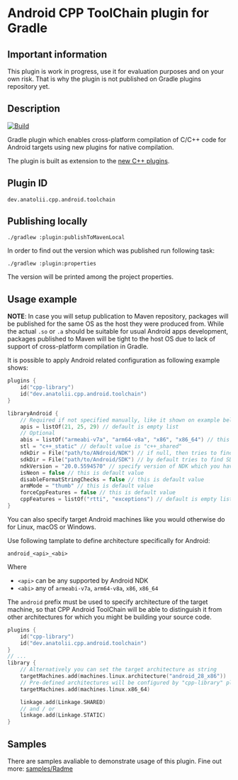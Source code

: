 # Android CPP ToolChain plugin for Gradle 

## Important information

This plugin is work in progress, use it for evaluation purposes and on your own risk.
That is why the plugin is not published on Gradle plugins repository yet.

## Description

[![Build](https://github.com/Anatolii/gradle-cpp-cross-platform/workflows/Gradle%20build/badge.svg)](https://github.com/Anatolii/gradle-cpp-cross-platform/actions)

Gradle plugin which enables cross-platform compilation of C/C++ code for Android targets using new plugins for native compilation.

The plugin is built as extension to the [new C++ plugins](https://blog.gradle.org/update-on-the-new-cpp-plugins).

## Plugin ID

```text
dev.anatolii.cpp.android.toolchain
```

## Publishing locally

```shell script
./gradlew :plugin:publishToMavenLocal
```

In order to find out the version which was published run following task:

```shell script
./gradlew :plugin:properties
```

The version will be printed among the project properties.

## Usage example

**NOTE**: In case you will setup publication to Maven repository, packages will be published for the same OS as the host they were produced from.
While the actual `.so` or `.a` should be suitable for usual Android apps development, packages published to Maven will be tight to the host OS due to lack of support of cross-platform compilation in Gradle.

It is possible to apply Android related configuration as following example shows:

```kotlin
plugins {
    id("cpp-library")
    id("dev.anatolii.cpp.android.toolchain")
}

libraryAndroid {
    // Required if not specified manually, like it shown on example bellow
    apis = listOf(21, 25, 29) // default is empty list
    // Optional
    abis = listOf("armeabi-v7a", "arm64-v8a", "x86", "x86_64") // this is default value
    stl = "c++_static" // default value is "c++_shared"
    ndkDir = File("path/to/ANdroid/NDK") // if null, then tries to find NDK in as part of SDK, or in local.properties file set as ndk.dir, or as environment variable ANDROID_NDK_HOME
    sdkDir = File("path/to/Android/SDK") // by default tries to find SDK in local.properties file set as sdk.dir, or as environment variable ANDROID_HOME
    ndkVersion = "20.0.5594570" // specify version of NDK which you have in AndroidSDK/ndk/ folder
    isNeon = false // this is default value
    disableFormatStringChecks = false // this is default value
    armMode = "thumb" // this is default value
    forceCppFeatures = false // this is default value
    cppFeatures = listOf("rtti", "exceptions") // default is empty list
}
```

You can also specify target Android machines like you would otherwise do for Linux, macOS or Windows.

Use following tamplate to define architecture specifically for Android:

```text
android_<api>_<abi>
```

Where 
- `<api>` can be any supported by Android NDK 
- `<abi>` any of `armeabi-v7a`, `arm64-v8a`, `x86`, `x86_64`

The `android` prefix must be used to specify architecture of the target machine, so that CPP Android ToolChain will be able to distinguish it from other architectures for which you might be building your source code.

```kotlin
plugins {
    id("cpp-library")
    id("dev.anatolii.cpp.android.toolchain")
}
// ...
library {
    // Alternatively you can set the target architecture as string
    targetMachines.add(machines.linux.architecture("android_28_x86"))
    // Pre-defined architectures will be configured by "cpp-library" plugin as usually.
    targetMachines.add(machines.linux.x86_64)

    linkage.add(Linkage.SHARED)
    // and / or
    linkage.add(Linkage.STATIC)
}
```

## Samples

There are samples avaliable to demonstrate usage of this plugin. Fine out more: [samples/Radme](samples/README.md)
